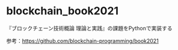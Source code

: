 # blockchain_book2021
『ブロックチェーン技術概論 理論と実践』の課題をPythonで実装する

参考：https://github.com/blockchain-programming/book2021
